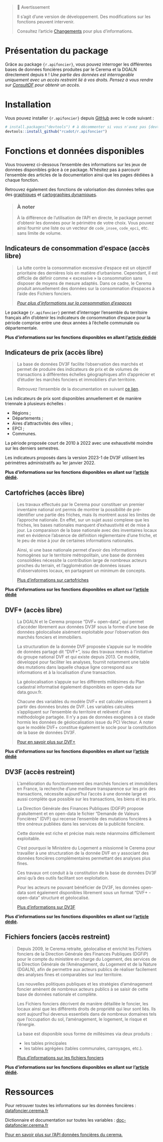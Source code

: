 
<!-- README.md is generated from README.Rmd. Please edit that file -->

   

> 🚧 Avertissement
>
> Il s’agit d’une version de développement. Des modifications sur les
> fonctions peuvent intervenir.
>
> Consultez l’article
> [Changements](https://rcadot.github.io/r.apifoncier/news/index.html)
> pour plus d’informations.

# Présentation du package

Grâce au package `{r.apifoncier}`, vous pouvez interroger les
différentes bases de données foncières produites par le Cerema et la
DGALN directement depuis `R` ! *Une partie des données est interrogeable
uniquement avec un accès restreint lié à vos droits. Pensez à vous
rendre sur
[ConsultDF](https://consultdf.cerema.fr/consultdf/services/apidf) pour
obtenir un accès.*

# Installation

Vous pouvez installer `{r.apifoncier}` depuis
[GitHub](https://github.com/) avec le code suivant :

``` r
# install.packages("devtools") # à décommenter si vous n'avez pas {devtools} d'installé
devtools::install_github("rcadot/r.apifoncier")
```

# Fonctions et données disponibles

Vous trouverez ci-dessous l’ensemble des informations sur les jeux de
données disponibles grâce à ce package. N’hésitez pas à parcourir
l’ensemble des articles de la documentation ainsi que les pages dédiées
à chaque fonction.

Retrouvez également des fonctions de valorisation des données telles que
des
[graphiques](https://rcadot.github.io/r.apifoncier/articles/graph.html)
et [cartographies
dynamiques](https://rcadot.github.io/r.apifoncier/articles/cartes.html).

> ### À noter
>
> À la différence de l’utilisation de l’API en directe, le package
> permet d’obtenir les données pour le périmètre de votre choix. Vous
> pouvez ainsi fournir une liste ou un vecteur de `code_insee`,
> `code_epci`, etc. sans limite de volume.

## Indicateurs de consommation d’espace (accès libre)

> La lutte contre la consommation excessive d’espace est un objectif
> prioritaire des dernières lois en matière d’urbanisme. Cependant, il
> est difficile de définir comme « excessive » la consommation sans
> disposer de moyens de mesure adaptés. Dans ce cadre, le Cerema produit
> annuellement des données sur la consommation d’espaces à l’aide des
> Fichiers fonciers.
>
> *[Pour plus d’informations sur la consommation
> d’espaces](https://artificialisation.developpement-durable.gouv.fr/suivi-consommation-espaces-naf)*

Le package `{r.apifoncier}` permet d’interroger l’ensemble du territoire
français afin d’obtenir les indicateurs de consommation d’espace pour la
période comprise entre une deux années à l’échelle communale ou
départementale.

**Plus d’informations sur les fonctions disponibles en allant l’[article
dédidé](https://rcadot.github.io/r.apifoncier/articles/Consommation-ENAF.html)**

## Indicateurs de prix (accès libre)

> La base de données DV3F facilite l’observation des marchés et permet
> de produire des indicateurs de prix et de volumes de transactions à
> différentes échelles géographiques afin d’apprécier et d’étudier les
> marchés fonciers et immobiliers d’un territoire.
>
> Retrouvez l’ensemble de la documentation en suivant [ce
> lien](https://doc-datafoncier.cerema.fr/dv3f/tuto/indicateurs_agreges).

Les indicateurs de prix sont disponibles annuellement et de manière
triennale à plusieurs échelles :

- Régions ;
- Départements ;
- Aires d’attractivités des villes ;
- EPCI ;
- Communes.

La période proposée court de 2010 à 2022 avec une exhaustivité moindre
sur les derniers semestres.

Les indicateurs proposés dans la version 2023-1 de DV3F utilisent les
périmètres administratifs au 1er janvier 2022.

**Plus d’informations sur les fonctions disponibles en allant sur
l’[article
dédié](https://rcadot.github.io/r.apifoncier/articles/Indicateurs-de-prix.html).**

## Cartofriches (accès libre)

> Les travaux effectués par le Cerema pour constituer un premier
> inventaire national ont permis de montrer la possibilité de
> pré-identifier une partie des friches, mais ils montrent aussi les
> limites de l’approche nationale. En effet, sur un sujet aussi complexe
> que les friches, les bases nationales manquent d’exhaustivité et de
> mise à jour. La comparaison de la base nationale avec des inventaires
> locaux met en évidence l’absence de définition réglementaire d’une
> friche, et le peu de mise à jour de certaines informations nationales.
>
> Ainsi, si une base nationale permet d’avoir des informations homogènes
> sur le territoire métropolitain, une base de données consolidées
> nécessite la contribution large de nombreux acteurs proches du
> terrain, et l’agglomération de données issues d’observatoires locaux,
> en partageant un minimum de concepts.
>
> [Plus d’informations sur
> cartofriches](https://artificialisation.developpement-durable.gouv.fr/cartofriches/donnees-utilisees)

**Plus d’informations sur les fonctions disponibles en allant sur
l’[article
dédié](https://rcadot.github.io/r.apifoncier/articles/Cartofriches.html)**

## DVF+ (accès libre)

> La DGALN et le Cerema propose “DVF+ open-data”, qui permet d’accéder
> librement aux données DV3F sous la forme d’une base de données
> géolocalisée aisément exploitable pour l’observation des marchés
> fonciers et immobiliers.
>
> La structuration de la donnée DVF proposée s’appuie sur le modèle de
> données partagé dit “DVF+”, issu des travaux menés à l’initiative du
> groupe national DVF et qui existe depuis 2013. Ce modèle, développé
> pour faciliter les analyses, fournit notamment une table des mutations
> dans laquelle chaque ligne correspond aux informations et à la
> localisation d’une transaction.
>
> La géolocalisation s’appuie sur les différents millésimes du Plan
> cadastral informatisé également disponibles en open-data sur
> data.gouv.fr.
>
> Chacune des variables du modèle DVF+ est calculée uniquement à partir
> des données brutes de DVF. Les variables calculées s’appliquent sur
> l’ensemble du territoire et relèvent d’une méthodologie partagée. Il
> n’y a pas de données exogènes à ce stade hormis les données de
> géolocalisation issue du PCI Vecteur. A noter que le modèle DVF+
> constitue également le socle pour la constitution de la base de
> données DV3F.
>
> [Pour en savoir plus sur
> DVF+](http://doc-datafoncier.cerema.fr/dv3f/tuto/objectif_tutoriel)

**Plus d’informations sur les fonctions disponibles en allant sur
l’[article
dédié](https://rcadot.github.io/r.apifoncier/articles/DVF.html)**

## DV3F (accès restreint)

> L’amélioration du fonctionnement des marchés fonciers et immobiliers
> en France, la recherche d’une meilleure transparence sur les prix des
> transactions, nécessite aujourd’hui l’accès à une donnée large et
> aussi complète que possible sur les transactions, les biens et les
> prix.
>
> La Direction Générale des Finances Publiques (DGFiP) propose
> gratuitement et en open-data le fichier “Demande de Valeurs Foncières”
> (DVF) qui recense l’ensemble des mutations foncières à titre onéreux
> publiées dans les services de la publicité foncière.
>
> Cette donnée est riche et précise mais reste néanmoins difficilement
> exploitable.
>
> C’est pourquoi le Ministère du Logement a missionné le Cerema pour
> travailler à une structuration de la donnée DVF en y associant des
> données foncières complémentaires permettant des analyses plus fines.
>
> Ces travaux ont conduit à la constitution de la base de données DV3F
> ainsi qu’à des outils facilitant son exploitation.
>
> Pour les acteurs ne pouvant bénéficier de DV3F, les données open-data
> sont également disponibles librement sous un format “DVF+ - open-data”
> structuré et géolocalisé.
>
> [Plus d’informations sur DV3F](https://datafoncier.cerema.fr/dv3f)

**Plus d’informations sur les fonctions disponibles en allant sur
l’[article
dédié](https://rcadot.github.io/r.apifoncier/articles/DV3F.html).**

## Fichiers fonciers (accès restreint)

> Depuis 2009, le Cerema retraite, géolocalise et enrichit les Fichiers
> fonciers de la Direction Générale des Finances Publiques (DGFiP) pour
> le compte du ministère en charge du Logement, des services de la
> Direction Générale de l’Aménagement, du Logement et de la Nature
> (DGALN), afin de permettre aux acteurs publics de réaliser facilement
> des analyses fines et comparables sur leur territoire.
>
> Les nouvelles politiques publiques et les stratégies d’aménagement
> foncier amènent de nombreux acteurs publics à se saisir de cette base
> de données nationale et complète.
>
> Les Fichiers fonciers décrivent de manière détaillée le foncier, les
> locaux ainsi que les différents droits de propriété qui leur sont
> liés. Ils sont aujourd’hui devenus essentiels dans de nombreux
> domaines tels que l’occupation du sol, l’aménagement, le logement, le
> risque et l’énergie.
>
> La base est disponible sous forme de millésimes via deux produits :
>
> - les tables principales
> - les tables agrégées (tables communales, carroyages, etc.).
>
> [Plus d’informations sur les fichiers
> fonciers](https://datafoncier.cerema.fr/fichiers-fonciers)

**Plus d’informations sur les fonctions disponibles en allant sur
l’[article
dédié](https://rcadot.github.io/r.apifoncier/articles/Fichiers-Fonciers.html).**

# Ressources

Pour retrouver toutes les informations sur les données foncières :
[datafoncier.cerema.fr](datafoncier.cerema.fr)

Dictionnaire et documentation sur toutes les variables :
[doc-datafoncier.cerema.fr](doc-datafoncier.cerema.fr)

[Pour en savoir plus sur l’API données foncières du
cerema.](https://apidf-preprod.cerema.fr/swagger/)
